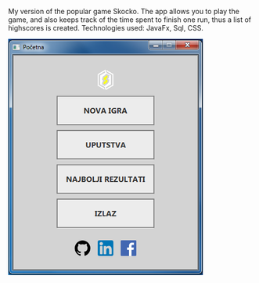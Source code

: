 My version of the popular game Skocko. The app allows you to play the game, and also keeps track of the time spent to finish one run, thus a list of highscores is created.
Technologies used: JavaFx, Sql, CSS.

![alt text](https://github.com/abecirovic3/skockoGame/blob/master/main.png?raw=true)
